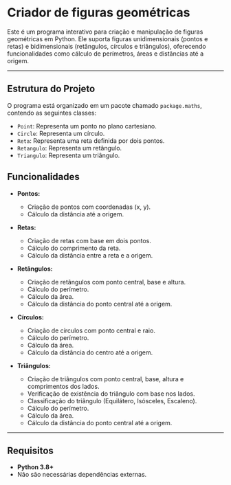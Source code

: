 # Criador de figuras geométricas 

Este é um programa interativo para criação e manipulação de figuras geométricas em Python. Ele suporta figuras unidimensionais (pontos e retas) e bidimensionais (retângulos, círculos e triângulos), oferecendo funcionalidades como cálculo de perímetros, áreas e distâncias até a origem.

---

## Estrutura do Projeto

O programa está organizado em um pacote chamado `package.maths`, contendo as seguintes classes:

- `Point`: Representa um ponto no plano cartesiano.
- `Circle`: Representa um círculo.
- `Reta`: Representa uma reta definida por dois pontos.
- `Retangulo`: Representa um retângulo.
- `Triangulo`: Representa um triângulo.

## Funcionalidades

- **Pontos:**
  - Criação de pontos com coordenadas \(x, y\).
  - Cálculo da distância até a origem.

- **Retas:**
  - Criação de retas com base em dois pontos.
  - Cálculo do comprimento da reta.
  - Cálculo da distância entre a reta e a origem.

- **Retângulos:**
  - Criação de retângulos com ponto central, base e altura.
  - Cálculo do perímetro.
  - Cálculo da área.
  - Cálculo da distância do ponto central até a origem.

- **Círculos:**
  - Criação de círculos com ponto central e raio.
  - Cálculo do perímetro.
  - Cálculo da área.
  - Cálculo da distância do centro até a origem.

- **Triângulos:**
  - Criação de triângulos com ponto central, base, altura e comprimentos dos lados.
  - Verificação de existência do triângulo com base nos lados.
  - Classificação do triângulo (Equilátero, Isósceles, Escaleno).
  - Cálculo do perímetro.
  - Cálculo da área.
  - Cálculo da distância do ponto central até a origem.

---

## Requisitos

- **Python 3.8+**
- Não são necessárias dependências externas.

